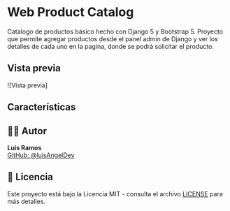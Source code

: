 # Web Product Catalog

Catalogo de productos básico hecho con Django 5 y Bootstrap 5. Proyecto que permite agregar productos desde el panel admin de Django y ver los detalles de cada uno en la pagina, donde se podrá solicitar el producto.

## Vista previa

![Vista previa]

## Características


## 👨‍💻 Autor

**Luis Ramos**  
[GitHub: @luisAngelDev](https://github.com/luisAngelDev) 

## 📄 Licencia
Este proyecto está bajo la Licencia MIT - consulta el archivo [LICENSE](./LICENSE) para más detalles.































































